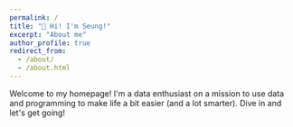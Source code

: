 ```yaml
---
permalink: /
title: "🙌 Hi! I'm Seung!"
excerpt: "About me"
author_profile: true
redirect_from: 
  - /about/
  - /about.html
---
```


Welcome to my homepage! 
I'm a data enthusiast on a mission to use data and programming to make life a bit easier (and a lot smarter). 
Dive in and let's get going!

